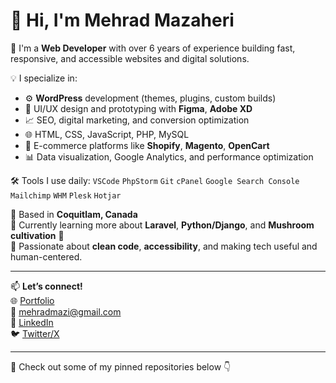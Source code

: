 # 👋 Hi, I'm Mehrad Mazaheri

🚀 I'm a **Web Developer** with over 6 years of experience building fast, responsive, and accessible websites and digital solutions.

💡 I specialize in:
- ⚙️ **WordPress** development (themes, plugins, custom builds)
- 🎨 UI/UX design and prototyping with **Figma**, **Adobe XD**
- 📈 SEO, digital marketing, and conversion optimization
- 🌐 HTML, CSS, JavaScript, PHP, MySQL
- 🛒 E-commerce platforms like **Shopify**, **Magento**, **OpenCart**
- 📊 Data visualization, Google Analytics, and performance optimization

🛠 Tools I use daily:
`VSCode` `PhpStorm` `Git` `cPanel` `Google Search Console` `Mailchimp` `WHM` `Plesk` `Hotjar`

📍 Based in **Coquitlam, Canada**  
🌱 Currently learning more about **Laravel**, **Python/Django**, and **Mushroom cultivation** 🍄  
🧠 Passionate about **clean code**, **accessibility**, and making tech useful and human-centered.

---

📫 **Let’s connect!**  
🌐 [Portfolio](https://mazaheri.ca)  
📧 mehradmazi@gmail.com  
🔗 [LinkedIn](https://www.linkedin.com/in/mehrad-mazaheri/)  
🐦 [Twitter/X](https://x.com/mehradmazi)

---

🧰 Check out some of my pinned repositories below 👇
